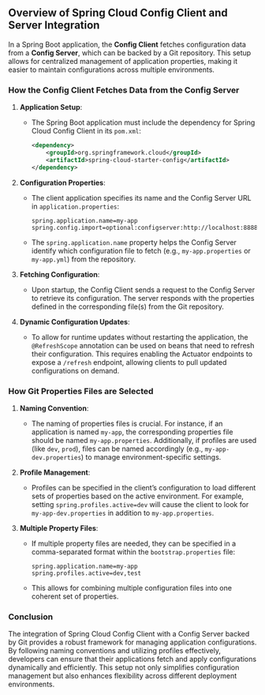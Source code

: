 ## Overview of Spring Cloud Config Client and Server Integration

In a Spring Boot application, the **Config Client** fetches configuration data from a **Config Server**, which can be backed by a Git repository. This setup allows for centralized management of application properties, making it easier to maintain configurations across multiple environments.

### How the Config Client Fetches Data from the Config Server

1. **Application Setup**: 
   - The Spring Boot application must include the dependency for Spring Cloud Config Client in its `pom.xml`:
     ```xml
     <dependency>
         <groupId>org.springframework.cloud</groupId>
         <artifactId>spring-cloud-starter-config</artifactId>
     </dependency>
     ```

2. **Configuration Properties**:
   - The client application specifies its name and the Config Server URL in `application.properties`:
     ```properties
     spring.application.name=my-app
     spring.config.import=optional:configserver:http://localhost:8888
     ```
   - The `spring.application.name` property helps the Config Server identify which configuration file to fetch (e.g., `my-app.properties` or `my-app.yml`) from the repository.

3. **Fetching Configuration**:
   - Upon startup, the Config Client sends a request to the Config Server to retrieve its configuration. The server responds with the properties defined in the corresponding file(s) from the Git repository.

4. **Dynamic Configuration Updates**:
   - To allow for runtime updates without restarting the application, the `@RefreshScope` annotation can be used on beans that need to refresh their configuration. This requires enabling the Actuator endpoints to expose a `/refresh` endpoint, allowing clients to pull updated configurations on demand.

### How Git Properties Files are Selected

1. **Naming Convention**:
   - The naming of properties files is crucial. For instance, if an application is named `my-app`, the corresponding properties file should be named `my-app.properties`. Additionally, if profiles are used (like `dev`, `prod`), files can be named accordingly (e.g., `my-app-dev.properties`) to manage environment-specific settings.

2. **Profile Management**:
   - Profiles can be specified in the client’s configuration to load different sets of properties based on the active environment. For example, setting `spring.profiles.active=dev` will cause the client to look for `my-app-dev.properties` in addition to `my-app.properties`.

3. **Multiple Property Files**:
   - If multiple property files are needed, they can be specified in a comma-separated format within the `bootstrap.properties` file:
     ```properties
     spring.application.name=my-app
     spring.profiles.active=dev,test
     ```
   - This allows for combining multiple configuration files into one coherent set of properties.

### Conclusion

The integration of Spring Cloud Config Client with a Config Server backed by Git provides a robust framework for managing application configurations. By following naming conventions and utilizing profiles effectively, developers can ensure that their applications fetch and apply configurations dynamically and efficiently. This setup not only simplifies configuration management but also enhances flexibility across different deployment environments.
